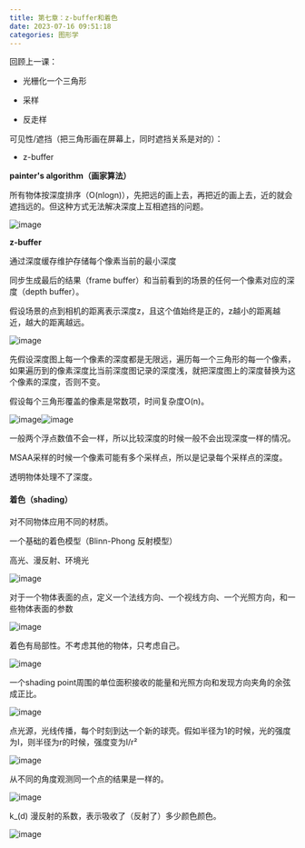 ```yaml
---
title: 第七章：z-buffer和着色
date: 2023-07-16 09:51:18
categories: 图形学
---
```


回顾上一课：

- 光栅化一个三角形

- 采样

- 反走样

可见性/遮挡（把三角形画在屏幕上，同时遮挡关系是对的）：

- z-buffer

**painter's algorithm（画家算法）**

所有物体按深度排序（O(nlogn)），先把远的画上去，再把近的画上去，近的就会遮挡远的。但这种方式无法解决深度上互相遮挡的问题。

​![image](./images/图形学/image-20230816210915-pvb608h.png)​

**z-buffer**

通过深度缓存维护存储每个像素当前的最小深度

同步生成最后的结果（frame buffer）和当前看到的场景的任何一个像素对应的深度（depth buffer）。

假设场景的点到相机的距离表示深度z，且这个值始终是正的，z越小的距离越近，越大的距离越远。

​![image](./images/图形学/image-20230816210941-qrlgori.png)​

先假设深度图上每一个像素的深度都是无限远，遍历每一个三角形的每一个像素，如果遍历到的像素深度比当前深度图记录的深度浅，就把深度图上的深度替换为这个像素的深度，否则不变。

假设每个三角形覆盖的像素是常数项，时间复杂度O(n)。

​![image](./images/图形学/image-20230816210946-n9bslnc.png)​​![image](./images/图形学/image-20230816210954-8g8lbbc.png)​

一般两个浮点数值不会一样，所以比较深度的时候一般不会出现深度一样的情况。

MSAA采样的时候一个像素可能有多个采样点，所以是记录每个采样点的深度。

透明物体处理不了深度。

#### **着色（shading）**

对不同物体应用不同的材质。

一个基础的着色模型（Blinn-Phong 反射模型）

高光、漫反射、环境光

​![image](./images/图形学/image-20230816211003-0egfb17.png)​

对于一个物体表面的点，定义一个法线方向、一个视线方向、一个光照方向，和一些物体表面的参数

​![image](./images/图形学/image-20230816211128-xr0alxy.png)​

着色有局部性。不考虑其他的物体，只考虑自己。

​![image](./images/图形学/image-20230816211133-dna2cne.png)​

一个shading point周围的单位面积接收的能量和光照方向和发现方向夹角的余弦成正比。

​![image](./images/图形学/image-20230816211139-xxs0w84.png)​

点光源，光线传播，每个时刻到达一个新的球壳。假如半径为1的时候，光的强度为I，则半径为r的时候，强度变为I/r²

​![image](./images/图形学/image-20230816211145-vw9pz1f.png)​

从不同的角度观测同一个点的结果是一样的。

​![image](./images/图形学/image-20230816211149-t038nb0.png)​

k_(d)  漫反射的系数，表示吸收了（反射了）多少颜色颜色。

​![image](./images/图形学/image-20230816211154-nrtvz3z.png)​
